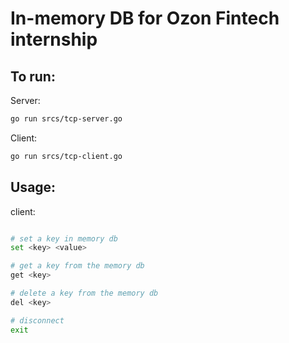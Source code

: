 # In-memory DB for Ozon Fintech internship

## To run:

Server:
```bash
go run srcs/tcp-server.go
```
Client:
```bash
go run srcs/tcp-client.go
```

## Usage:

client:
```bash

# set a key in memory db
set <key> <value>

# get a key from the memory db
get <key>

# delete a key from the memory db
del <key>

# disconnect
exit
```
